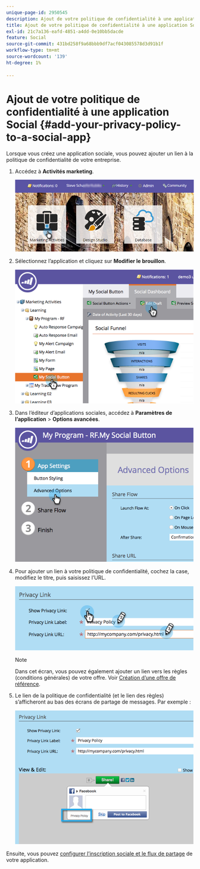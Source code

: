 ```yaml
---
unique-page-id: 2950545
description: Ajout de votre politique de confidentialité à une application Social - Documents Marketo - Documentation du produit
title: Ajout de votre politique de confidentialité à une application Social
exl-id: 21c7a136-eafd-4851-a4dd-0e10bb5dacde
feature: Social
source-git-commit: 431bd258f9a68bbb9df7acf043085578d3d91b1f
workflow-type: tm+mt
source-wordcount: '139'
ht-degree: 1%

---
```


# Ajout de votre politique de confidentialité à une application Social {#add-your-privacy-policy-to-a-social-app}

Lorsque vous créez une application sociale, vous pouvez ajouter un lien à la politique de confidentialité de votre entreprise.

1. Accédez à **Activités marketing**.

   ![](assets/login-marketing-activities-4.png)

1. Sélectionnez l’application et cliquez sur **Modifier le brouillon**.

   ![](assets/image2014-9-22-10-3a50-3a22.png)

1. Dans l’éditeur d’applications sociales, accédez à **Paramètres de l’application** > **Options avancées**.

   ![](assets/image2014-9-22-10-3a50-3a38.png)

1. Pour ajouter un lien à votre politique de confidentialité, cochez la case, modifiez le titre, puis saisissez l’URL.

   ![](assets/image2014-9-22-10-3a51-3a12.png)

   >[!NOTE]
   >
   >Dans cet écran, vous pouvez également ajouter un lien vers les règles (conditions générales) de votre offre. Voir [Création d’une offre de référence](/help/marketo/product-docs/demand-generation/social/referral-offers/create-a-referral-offer.md).

1. Le lien de la politique de confidentialité (et le lien des règles) s’afficheront au bas des écrans de partage de messages. Par exemple :

   ![](assets/image2014-9-22-10-3a52-3a16.png)

Ensuite, vous pouvez [configurer l’inscription sociale et le flux de partage](/help/marketo/product-docs/demand-generation/social/configuring-social-actions/configure-social-recommend-flow.md) de votre application.

